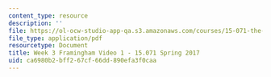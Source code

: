 ```yaml
---
content_type: resource
description: ''
file: https://ol-ocw-studio-app-qa.s3.amazonaws.com/courses/15-071-the-analytics-edge-spring-2017/ca6980b2bff267cf66dd890efa3f0caa_MIT15_071S17_Unit3_Framingham.pdf
file_type: application/pdf
resourcetype: Document
title: Week 3 Framingham Video 1 - 15.071 Spring 2017
uid: ca6980b2-bff2-67cf-66dd-890efa3f0caa
---
```

